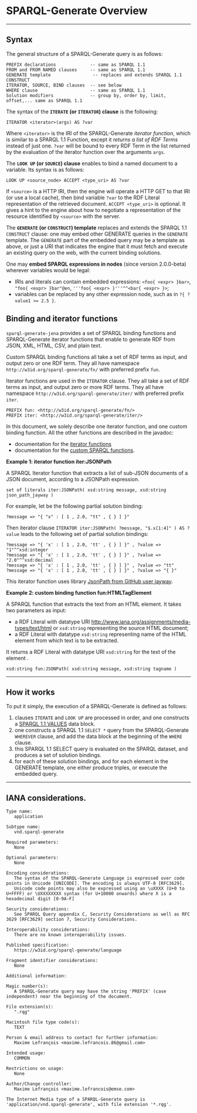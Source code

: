 # SPARQL-Generate Overview

---

## Syntax

The general structure of a SPARQL-Generate query is as follows:

```
PREFIX declarations             -- same as SPARQL 1.1
FROM and FROM NAMED clauses     -- same as SPARQL 1.1
GENERATE template                -- replaces and extends SPARQL 1.1 CONSTRUCT
ITERATOR, SOURCE, BIND clauses  -- see below
WHERE clause                    -- same as SPARQL 1.1
Solution modifiers              -- group by, order by, limit, offset,... same as SPARQL 1.1
```

The syntax of the **`ITERATE` (or `ITERATOR`) clause** is the following:  

```
ITERATOR <iterator>(args) AS ?var
```

Where `<iterator>` is the IRI of the SPARQL-Generate *iterator function*, which is similar to a SPARQL 1.1 Function, except it *returns a list of RDF Terms* instead of just one. `?var` will be bound to every RDF Term in the list returned by the evaluation of the iterator function over the arguments `args`.


The **`LOOK UP` (or `SOURCE`) clause** enables to bind a named document to a variable. Its syntax is as follows:

```
LOOK UP <source_node> ACCEPT <type_uri> AS ?var
``` 

If `<source>` is a HTTP IRI, then the engine will operate a HTTP GET to that IRI (or use a local cache), then bind variable `?var` to the RDF Literal representation of the retrieved document. 
`ACCEPT <type_uri>` is optional. It gives a hint to the engine about how to negotiate a representation of the resource identified by `<source>` with the server.

The **`GENERATE` (or `CONSTRUCT`) template** replaces and extends the SPARQL 1.1 `CONSTRUCT` clause: one may embed other GENERATE queries in the `GENERATE` template. The `GENERATE` part of the embedded query may be a template as above, or just a URI that indicates the engine that it must fetch and execute an existing query on the web, with the current binding solutions.

One may **embed SPARQL expressions in nodes** (since version 2.0.0-beta) wherever variables would be legal:

- IRIs and literals can contain embedded expressions: `<foo{ <expr> }bar>`, `"foo{ <expr> }bar"@en`,  `'''foo{ <expr> }'''^^<bar{ <expr> }>`;
- variables can be replaced by any other expression node, such as in `?{ ?value1 >= 2.5 }`.


## Binding and iterator functions

`sparql-generate-jena` provides a set of SPARQL binding functions and SPARQL-Generate iterator functions that enable to generate RDF from JSON, XML, HTML, CSV, and plain text.

Custom SPARQL binding functions all take a set of RDF terms as input, and output zero or one RDF term. They all have namespace `http://w3id.org/sparql-generate/fn/` with preferred prefix `fun`.

Iterator functions are used in the `ITERATOR` clause. They all take a set of RDF terms as input, and output zero or more RDF terms. They all have namespace `http://w3id.org/sparql-generate/iter/` with preferred prefix `iter`.

```
PREFIX fun: <http://w3id.org/sparql-generate/fn/>
PREFIX iter: <http://w3id.org/sparql-generate/iter/>
```

In this document, we solely describe one iterator function, and one custom binding function. All the other functions are described in the javadoc:

* documentation for the [iterator functions](apidocs/com/github/thesmartenergy/sparql/generate/jena/iterator/library/package-summary.html)
* documentation for the [custom SPARQL functions](apidocs/com/github/thesmartenergy/sparql/generate/jena/function/library/package-summary.html).

**Example 1: iterator function iter:JSONPath**

A SPARQL Iterator function that extracts a list of sub-JSON documents of a JSON document, according to a JSONPath expression.

```
set of literals iter:JSONPath( xsd:string message, xsd:string json_path_jayway )
```

For example, let be the following partial solution binding:

```
?message => "{ "x" : [ 1 , 2.0, "tt" , { } ] }"
```

Then iterator clause `ITERATOR iter:JSONPath( ?message, "$.x[1:4]" ) AS ?value` leads to the following set of partial solution bindings:

```
?message => "{ 'x' : [ 1 , 2.0, 'tt' , { } ] }" , ?value => "1"^^xsd:integer
?message => "{ 'x' : [ 1 , 2.0, 'tt' , { } ] }" , ?value => "2.0"^^xsd:decimal
?message => "{ 'x' : [ 1 , 2.0, 'tt' , { } ] }" , ?value => "tt"
?message => "{ 'x' : [ 1 , 2.0, 'tt' , { } ] }" , ?value => "{ }"
```

This iterator function uses library [JsonPath from GitHub user jayway](https://github.com/jayway/JsonPath).


**Example 2: custom binding function fun:HTMLTagElement**

A SPARQL function that extracts the text from an HTML element. It takes two parameters as input:

* a RDF Literal with datatype URI http://www.iana.org/assignments/media-types/text/html or `xsd:string` representing the source HTML document;
* a RDF Literal with datatype `xsd:string` representing name of the HTML element from which text is to be extracted.

It returns a RDF Literal with datatype URI `xsd:string` for the text of the element .

```
xsd:string fun:JSONPath( xsd:string message, xsd:string tagname )
```

---

## How it works

To put it simply, the execution of a SPARQL-Generate is defined as follows:

1. clauses `ITERATE` and `LOOK UP` are processed in order, and one constructs a [SPARQL 1.1 VALUES](https://www.w3.org/TR/sparql11-query/#inline-data) data block.
1. one constructs a SPARQL 1.1 `SELECT *` query from the SPARQL-Generate `WHEREVER` clause, and add the data block at the beginning of the `WHERE` clause.
1. this SPARQL 1.1 SELECT query is evaluated on the SPARQL dataset, and produces a set of solution bindings.
1. for each of these solution bindings, and for each element in the GENERATE template, one either produce triples, or execute the embedded query.  

---

## IANA considerations.

```
Type name:
   application

Subtype name:
   vnd.sparql-generate

Required parameters:
   None

Optional parameters:
   None

Encoding considerations:
   The syntax of the SPARQL-Generate Language is expressed over code points in Unicode [UNICODE]. The encoding is always UTF-8 [RFC3629].
   Unicode code points may also be expressed using an \uXXXX (U+0 to U+FFFF) or \UXXXXXXXX syntax (for U+10000 onwards) where X is a hexadecimal digit [0-9A-F]

Security considerations:
   See SPARQL Query appendix C, Security Considerations as well as RFC 3629 [RFC3629] section 7, Security Considerations.

Interoperability considerations:
   There are no known interoperability issues.

Published specification:
   https://w3id.org/sparql-generate/language

Fragment identifier considerations:
   None

Additional information:

Magic number(s):
   A SPARQL-Generate query may have the string 'PREFIX' (case independent) near the beginning of the document.

File extension(s): 
   ".rqg"

Macintosh file type code(s): 
   TEXT

Person & email address to contact for further information:
   Maxime Lefrançois <maxime.lefrancois.86@gmail.com>

Intended usage:
   COMMON

Restrictions on usage:
   None

Author/Change controller:
   Maxime Lefrançois <maxime.lefrancois@emse.com>

The Internet Media type of a SPARQL-Generate query is 'application/vnd.sparql-generate', with file extension '*.rqg'.
```